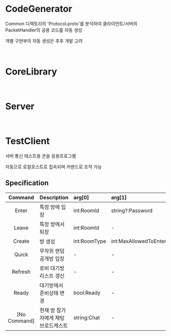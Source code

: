 # CodeGenerator
Common 디렉토리의 'Protocol.proto'를 분석하여 클라이언트/서버의 PacketHandler의 공용 코드를 자동 생성

개별 구현부의 자동 생성은 추후 개발 고려

<br/>

# CoreLibrary

<br/>

# Server

<br/>

# TestClient
서버 통신 테스트용 콘솔 응용프로그램

자동으로 로컬호스트로 접속되며 커맨드로 조작 가능

## Specification
Command | Description | arg[0] | arg[1] | arg[2] | arg[3] | Response
|:-:|:-|:-|:-|:-|:-|:-|
Enter | 특정 방에 입장 | int:RoomId | string?:Password | - | - | bool:EnterOk
Leave | 특정 방에서 퇴장 | int:RoomId | - | - | - | bool:LeaveOk
Create | 방 생성 | int:RoomType | int:MaxAllowedToEnter | string:RoomTitle | string?:Password | bool:EnterOk
Quick | 무작위 랜덤 공개방 입장 | - | - | - | - | bool:EnterOk
Refresh | 로비 대기방 리스트 갱신 | - | - | - | - | class[]:RoomInfos
Ready | 대기방에서 준비상태 변경 | bool:Ready | - | - | - | class:AccountInfo
[No Command] | 현재 방 참가자에게 채팅 브로드캐스트 | string:Chat | - | - |  - | -